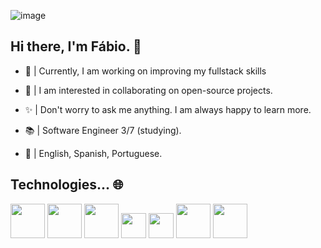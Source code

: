 ![image](https://github.com/user-attachments/assets/3fd407c4-4413-4e03-9d78-b88c1f856169)


## Hi there, I'm Fábio. 👋

* <p> 🌌 | Currently, I am working on improving my fullstack skills</p>
* <p> 🤝 | I am interested in collaborating on open-source projects.</p>
* <p> ✨ | Don't worry to ask me anything. I am always happy to learn more.</p>
* <p> 📚 | Software Engineer 3/7 (studying).</p>
* <p> 💭 | English, Spanish, Portuguese.</p>

## Technologies... 🌐

<a href="https://developer.mozilla.org/pt-BR/docs/Web/JavaScript" target="_blank"><img src="https://github.com/user-attachments/assets/a9024c9e-ff27-4445-9cc4-8bd9e6d8826f"  height="55" /></a>
<img src="https://github.com/user-attachments/assets/755c3cbc-6b07-4d9d-862c-6561b4e44098"  height="55" />
<img src="https://github.com/user-attachments/assets/320eecaf-24f3-47fd-afe2-a4c8c032d9a3"  height="55" />
<img src="https://github.com/user-attachments/assets/19e69098-f942-41e3-b02a-a1eee11f42e5"  height="40" />
<img src="https://github.com/user-attachments/assets/61a2ea61-200b-40c5-bfdc-78411ebc0d04"  height="40" />
<img src="https://github.com/user-attachments/assets/d9bce2ba-e902-4976-a93f-0b991a2223f7"  height="55" />
<img src="https://github.com/user-attachments/assets/d7f1f1f6-a83e-4d2c-889b-b70bff17becc"  height="55" />


